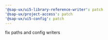 ```yaml
---
'@sap-ux/ui5-library-reference-writer': patch
'@sap-ux/project-access': patch
'@sap-ux/ui5-config': patch
---
```


fix paths and config writers

